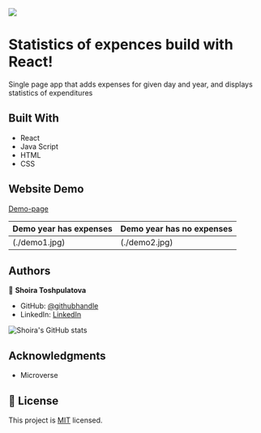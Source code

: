 ![](https://img.shields.io/badge/Microverse-blueviolet)

# Statistics of expences build with React!

Single page app that adds expenses for given day and year, and displays statistics of expenditures

## Built With

- React
- Java Script
- HTML
- CSS

## Website Demo

[Demo-page](http://ShoiraTa/.github.io/Expenses_tracker)

| Demo year has expenses | Demo year has no expenses |
| ---------------------- | ------------------------- |
| (./demo1.jpg)          | (./demo2.jpg)             |

## Authors

👤 **Shoira Toshpulatova**

- GitHub: [@githubhandle](https://github.com/shoirata)
- LinkedIn: [LinkedIn](https://www.linkedin.com/in/shoira-tashpulatova-bab4a7122/)

![Shoira's GitHub stats](https://github-readme-stats.vercel.app/api?username=shoirata&count_private=true&theme=dark&show_icons=true)

## Acknowledgments

- Microverse

## 📝 License

This project is [MIT](./MIT) licensed.
